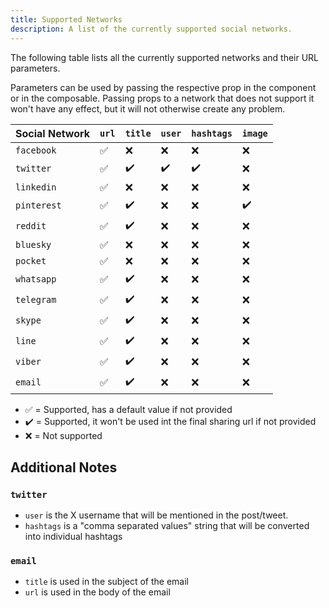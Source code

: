 ```yaml
---
title: Supported Networks
description: A list of the currently supported social networks.
---
```


The following table lists all the currently supported networks and their URL parameters.

Parameters can be used by passing the respective prop in the component or in the composable. Passing props to a network that does not support it won't have any effect, but it will not otherwise create any problem.

| Social Network | `url` | `title` | `user` | `hashtags` | `image` |
| -------------- | ----- | ------- | ------ | ---------- | ------- |
| `facebook`     | ✅    | ❌      | ❌     | ❌         | ❌      |
| `twitter`      | ✅    | ✔️      | ✔️     | ✔️         | ❌      |
| `linkedin`     | ✅    | ❌      | ❌     | ❌         | ❌      |
| `pinterest`    | ✅    | ✔️      | ❌     | ❌         | ✔️      |
| `reddit`       | ✅    | ✔️      | ❌     | ❌         | ❌      |
| `bluesky`      | ✅    | ❌      | ❌     | ❌         | ❌      |
| `pocket`       | ✅    | ❌      | ❌     | ❌         | ❌      |
| `whatsapp`     | ✅    | ✔️      | ❌     | ❌         | ❌      |
| `telegram`     | ✅    | ✔️      | ❌     | ❌         | ❌      |
| `skype`        | ✅    | ✔️      | ❌     | ❌         | ❌      |
| `line`         | ✅    | ✔️      | ❌     | ❌         | ❌      |
| `viber`        | ✅    | ✔️      | ❌     | ❌         | ❌      |
| `email`        | ✅    | ✔️      | ❌     | ❌         | ❌      |

- ✅ = Supported, has a default value if not provided
- ✔️ = Supported, it won't be used int the final sharing url if not provided
- ❌ = Not supported

## Additional Notes

### `twitter`

- `user` is the X username that will be mentioned in the post/tweet.
- `hashtags` is a "comma separated values" string that will be converted into individual hashtags

### `email`

- `title` is used in the subject of the email
- `url` is used in the body of the email
